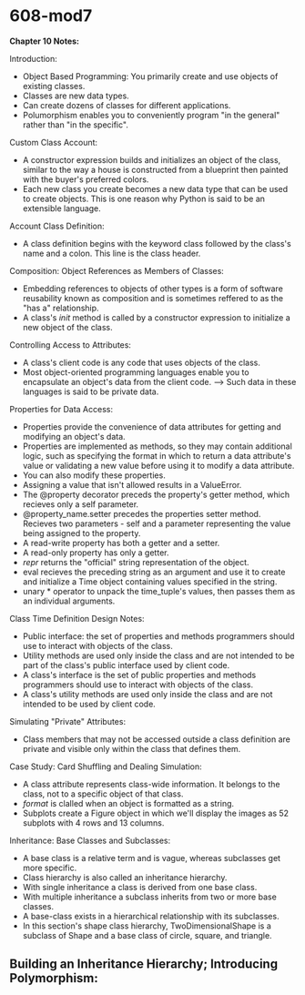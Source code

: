 # 608-mod7

**Chapter 10 Notes:**

Introduction: 
- Object Based Programming: You primarily create and use objects of existing classes. 
- Classes are new data types. 
- Can create dozens of classes for different applications. 
- Polumorphism enables you to conveniently program "in the general" rather than "in the specific". 

Custom Class Account:
- A constructor expression builds and initializes an object of the class, similar to the way a house is constructed from a blueprint then painted with the buyer's preferred colors. 
- Each new class you create becomes a new data type that can be used to create objects. This is one reason why Python is said to be an extensible language. 

Account Class Definition: 
- A class definition begins with the keyword class followed by the class's name and a colon. This line is the class header. 

Composition: Object References as Members of Classes: 
- Embedding references to objects of other types is a form of software reusability known as composition and is sometimes reffered to as the "has a" relationship. 
- A class's _init_ method is called by a constructor expression to initialize a new object of the class. 

Controlling Access to Attributes: 
- A class's client code is any code that uses objects of the class. 
- Most object-oriented programming languages enable you to encapsulate an object's data from the client code. --> Such data in these languages is said to be private data. 

Properties for Data Access: 
- Properties provide the convenience of data attributes for getting and modifying an object's data. 
- Properties are implemented as methods, so they may contain additional logic, such as specifying the format in which to return a data attribute's value or validating a new value before using it to modify a data attribute. 
- You can also modify these properties. 
- Assigning a value that isn't allowed results in a ValueError. 
- The @property decorator preceds the property's getter method, which recieves only a self parameter. 
- @property_name.setter precedes the properties setter method. Recieves two parameters - self and a parameter representing the value being assigned to the property. 
- A read-write property has both a getter and a setter. 
- A read-only property has only a getter. 
- _repr_ returns the "official" string representation of the object. 
- eval recieves the preceding string as an argument and use it to create and initialize a Time object containing values specified in the string. 
- unary * operator to unpack the time_tuple's values, then passes them as an individual arguments. 

Class Time Definition Design Notes:
- Public interface: the set of properties and methods programmers should use to interact with objects of the class. 
- Utility methods are used only inside the class and are not intended to be part of the class's public interface used by client code. 
- A class's interface is the set of public properties and methods programmers should use to interact with objects of the class. 
- A class's utility methods are used only inside the class and are not intended to be used by client code. 

Simulating "Private" Attributes: 
- Class members that may not be accessed outside a class definition are private and visible only within the class that defines them. 

Case Study: Card Shuffling and Dealing Simulation: 
- A class attribute represents class-wide information. It belongs to the class, not to a specific object of that class. 
- _format_ is clalled when an object is formatted as a string. 
- Subplots create a Figure object in which we'll display the images as 52 subplots with 4 rows and 13 columns. 

Inheritance: Base Classes and Subclasses:
- A base class is a relative term and is vague, whereas subclasses get more specific. 
- Class hierarchy is also called an inheritance hierarchy. 
- With single inheritance a class is derived from one base class. 
- With multiple inheritance a subclass inherits from two or more base classes. 
- A base-class exists in a hierarchical relationship with its subclasses. 
- In this section's shape class hierarchy, TwoDimensionalShape is a subclass of Shape and a base class of circle, square, and triangle. 

Building an Inheritance Hierarchy; Introducing Polymorphism: 
- 




